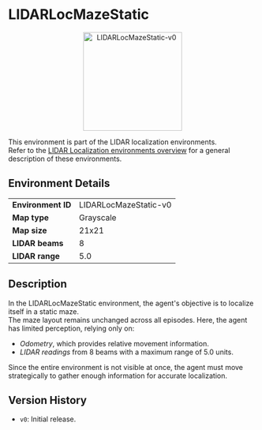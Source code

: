 # LIDARLocMazeStatic

<p align="center"><img src="img/LIDARLocMazeStatic-v0.gif" alt="LIDARLocMazeStatic-v0" width="200px"/></p>

This environment is part of the LIDAR localization environments.  
Refer to the [LIDAR Localization environments overview](LIDARLocalization.md) for a general description of these environments.

## Environment Details

|                           |               |
|---------------------------|-----------------|
| **Environment ID**        | LIDARLocMazeStatic-v0 |
| **Map type**              | Grayscale       |
| **Map size**              | 21x21           |
| **LIDAR beams**           | 8               |
| **LIDAR range**           | 5.0             |

## Description

In the LIDARLocMazeStatic environment, the agent's objective is to localize itself in a static maze.  
The maze layout remains unchanged across all episodes. Here, the agent has limited perception, relying only on:
- *Odometry*, which provides relative movement information.
- *LIDAR readings* from 8 beams with a maximum range of 5.0 units.

Since the entire environment is not visible at once, the agent must move strategically to gather enough information for accurate localization.


## Version History

- `v0`: Initial release.

